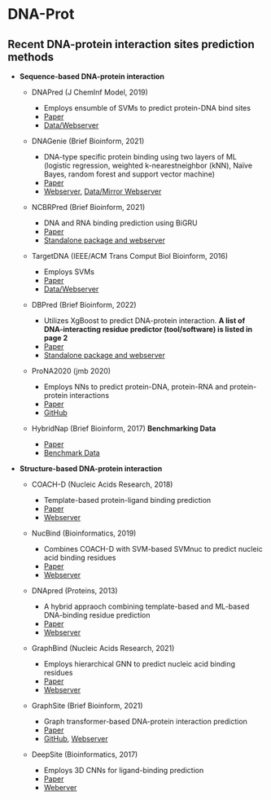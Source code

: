 # DNA-Prot

## Recent DNA-protein interaction sites prediction methods

- **Sequence-based DNA-protein interaction**

  - DNAPred (J ChemInf Model, 2019)
    - Employs ensumble of SVMs to predict protein-DNA bind sites 
    - [Paper](https://pubs.acs.org/doi/full/10.1021/acs.jcim.8b00749) 
    - [Data/Webserver](http://202.119.84.36:3079/dnapred/)
  - DNAGenie (Brief Bioinform, 2021)
    - DNA-type specific protein binding using two layers of ML (logistic regression, weighted k-nearestneighbor (kNN), Naïve Bayes, random forest and support vector
machine)
    - [Paper](https://doi.org/10.1093/bib/bbab336)
    - [Webserver](http://biomine.cs.vcu.edu/servers/DNAgenie/), [Data/Mirror Webserver](http://www.inforstation.com/webservers/DNAgenie/predict.html)
  - NCBRPred (Brief Bioinform, 2021)
    - DNA and RNA binding prediction using BiGRU
    - [Paper](https://doi.org/10.1093/bib/bbab564)
    - [Standalone package and webserver](http://bliulab.net/NCBRPred/)
  - TargetDNA (IEEE/ACM Trans Comput Biol Bioinform, 2016)
    - Employs SVMs
    - [Paper](https://doi.org/10.1109/tcbb.2016.2616469)
    - [Data/Webserver](http://csbio.njust.edu.cn/bioinf/TargetDNA/)
  - DBPred (Brief Bioinform, 2022)
    - Utilizes XgBoost to predict DNA-protein interaction. **A list of DNA-interacting residue predictor (tool/software) is listed in page 2**
    - [Paper](https://doi.org/10.1093/bib/bbac322)
    - [Standalone package and webserver](https://webs.iiitd.edu.in/raghava/dbpred)
  - ProNA2020 (jmb 2020)
    - Employs NNs to predict protein-DNA, protein-RNA and protein-protein interactions
    - [Paper](https://doi.org/10.1016/j.jmb.2020.02.026)
    - [GitHub](https://github.com/Rostlab/ProNA2020.git)

  
  - HybridNap (Brief Bioinform, 2017) **Benchmarking Data**
    - [Paper](https://doi.org/10.1093/bib/bbx168)
    - [Benchmark Data](http://biomine.cs.vcu.edu/servers/hybridNAP/)


- **Structure-based DNA-protein interaction**

  - COACH-D (Nucleic Acids Research, 2018)
    - Template-based protein-ligand binding prediction
    - [Paper](https://doi.org/10.1093/nar/gky439)
    - [Webserver](http://yanglab.nankai.edu.cn/COACH-D/)
  - NucBind (Bioinformatics, 2019)
    - Combines COACH-D with SVM-based SVMnuc to predict nucleic acid binding residues
    - [Paper](https://doi.org/10.1093/bioinformatics/bty756)
    - [Webserver](https://yanglab.nankai.edu.cn/NucBind/)
  - DNApred (Proteins, 2013)
    - A hybrid appraoch combining template-based and ML-based DNA-binding residue prediction
    - [Paper](https://doi-org.ezproxy.lib.vt.edu/10.1002/prot.24330)
    - [Webserver](http://mleg.cse.sc.edu/DNABind/)

  - GraphBind (Nucleic Acids Research, 2021)
    - Employs hierarchical GNN to predict nucleic acid binding residues
    - [Paper](https://doi.org/10.1093/nar/gkab044)
    - [Webserver](http://www.csbio.sjtu.edu.cn/bioinf/GraphBind/)
  - GraphSite (Brief Bioinform, 2021)
    - Graph transformer-based DNA-protein interaction prediction
    - [Paper](https://doi.org/10.1093/bib/bbab564)
    - [GitHub](https://github.com/biomed-AI/GraphSite), [Webserver](https://biomed.nscc-gz.cn/apps/GraphSite)
  - DeepSite (Bioinformatics, 2017)
    - Employs 3D CNNs for ligand-binding prediction
    - [Paper](https://doi.org/10.1093/bioinformatics/btx350)
    - [Weberver](https://playmolecule.com/deepsite/)
